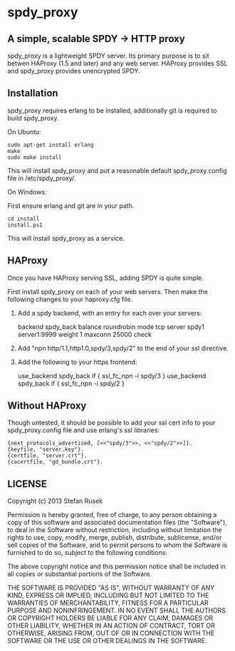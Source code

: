 spdy_proxy
==========

A simple, scalable SPDY -> HTTP proxy
-------------------------------------

spdy_proxy is a lightweight SPDY server. Its primary purpose is to sit
betwen HAProxy (1.5 and later) and any web server. HAProxy provides
SSL and spdy_proxy provides unencrypted SPDY.

Installation
------------

spdy_proxy requires erlang to be installed, additionally git is
required to build spdy_proxy.

On Ubuntu:

    sudo apt-get install erlang
    make
    sudo make install

This will install spdy_proxy and put a reasonable default
spdy_proxy.config file in /etc/spdy_proxy/.

On Windows:

First ensure erlang and git are in your path.

    cd install
    install.ps1

This will install spdy_proxy as a service.

HAProxy
-------

Once you have HAProxy serving SSL, adding SPDY is quite simple.

First install spdy_proxy on each of your web servers. Then make the
following changes to your haproxy.cfg file.

1. Add a spdy backend, with an entry for each over your servers:

    backend spdy_back
        balance roundrobin
        mode tcp
        server spdy1 server1:9999 weight 1 maxconn 25000 check

2. Add "npn http/1.1,http1.0,spdy/3,spdy/2" to the end of your ssl
directive.

3. Add the following to your https frontend:

    use_backend spdy_back if { ssl_fc_npn -i spdy/3 }
    use_backend spdy_back if { ssl_fc_npn -i spdy/2 }

Without HAProxy
---------------

Though untested, it should be possible to add your ssl cert info to
your spdy_proxy.config file and use erlang's ssl libraries:

    {next_protocols_advertised, [<<"spdy/3">>, <<"spdy/2">>]}.
    {keyfile, "server.key"}.
    {certfile, "server.crt"}.
    {cacertfile, "gd_bundle.crt"}.
    
LICENSE
-------

Copyright (c) 2013 Stefan Rusek

Permission is hereby granted, free of charge, to any person obtaining a copy
of this software and associated documentation files (the "Software"), to deal
in the Software without restriction, including without limitation the rights
to use, copy, modify, merge, publish, distribute, sublicense, and/or sell
copies of the Software, and to permit persons to whom the Software is
furnished to do so, subject to the following conditions:

The above copyright notice and this permission notice shall be included in
all copies or substantial portions of the Software.

THE SOFTWARE IS PROVIDED "AS IS", WITHOUT WARRANTY OF ANY KIND, EXPRESS OR
IMPLIED, INCLUDING BUT NOT LIMITED TO THE WARRANTIES OF MERCHANTABILITY,
FITNESS FOR A PARTICULAR PURPOSE AND NONINFRINGEMENT. IN NO EVENT SHALL THE
AUTHORS OR COPYRIGHT HOLDERS BE LIABLE FOR ANY CLAIM, DAMAGES OR OTHER
LIABILITY, WHETHER IN AN ACTION OF CONTRACT, TORT OR OTHERWISE, ARISING FROM,
OUT OF OR IN CONNECTION WITH THE SOFTWARE OR THE USE OR OTHER DEALINGS IN
THE SOFTWARE.
